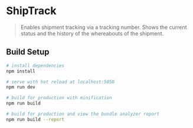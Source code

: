# ShipTrack

> Enables shipment tracking via a tracking number. Shows the current status and the history of the whereabouts of the shipment. 

## Build Setup

``` bash
# install dependencies
npm install

# serve with hot reload at localhost:5050
npm run dev

# build for production with minification
npm run build

# build for production and view the bundle analyzer report
npm run build --report
```

